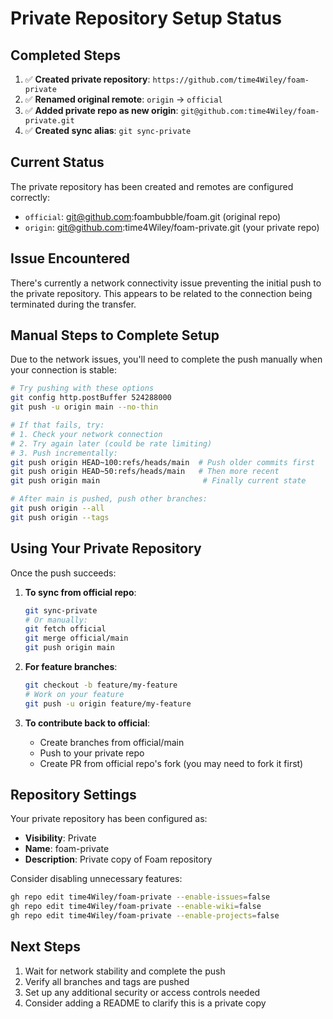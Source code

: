 # Private Repository Setup Status

## Completed Steps

1. ✅ **Created private repository**: `https://github.com/time4Wiley/foam-private`
2. ✅ **Renamed original remote**: `origin` → `official`
3. ✅ **Added private repo as new origin**: `git@github.com:time4Wiley/foam-private.git`
4. ✅ **Created sync alias**: `git sync-private`

## Current Status

The private repository has been created and remotes are configured correctly:
- `official`: git@github.com:foambubble/foam.git (original repo)
- `origin`: git@github.com:time4Wiley/foam-private.git (your private repo)

## Issue Encountered

There's currently a network connectivity issue preventing the initial push to the private repository. This appears to be related to the connection being terminated during the transfer.

## Manual Steps to Complete Setup

Due to the network issues, you'll need to complete the push manually when your connection is stable:

```bash
# Try pushing with these options
git config http.postBuffer 524288000
git push -u origin main --no-thin

# If that fails, try:
# 1. Check your network connection
# 2. Try again later (could be rate limiting)
# 3. Push incrementally:
git push origin HEAD~100:refs/heads/main  # Push older commits first
git push origin HEAD~50:refs/heads/main   # Then more recent
git push origin main                       # Finally current state

# After main is pushed, push other branches:
git push origin --all
git push origin --tags
```

## Using Your Private Repository

Once the push succeeds:

1. **To sync from official repo**:
   ```bash
   git sync-private
   # Or manually:
   git fetch official
   git merge official/main
   git push origin main
   ```

2. **For feature branches**:
   ```bash
   git checkout -b feature/my-feature
   # Work on your feature
   git push -u origin feature/my-feature
   ```

3. **To contribute back to official**:
   - Create branches from official/main
   - Push to your private repo
   - Create PR from official repo's fork (you may need to fork it first)

## Repository Settings

Your private repository has been configured as:
- **Visibility**: Private
- **Name**: foam-private
- **Description**: Private copy of Foam repository

Consider disabling unnecessary features:
```bash
gh repo edit time4Wiley/foam-private --enable-issues=false
gh repo edit time4Wiley/foam-private --enable-wiki=false
gh repo edit time4Wiley/foam-private --enable-projects=false
```

## Next Steps

1. Wait for network stability and complete the push
2. Verify all branches and tags are pushed
3. Set up any additional security or access controls needed
4. Consider adding a README to clarify this is a private copy